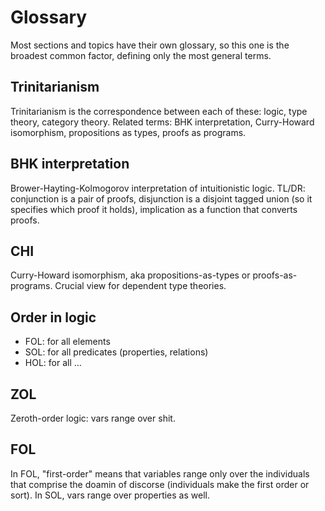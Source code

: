 # Glossary

Most sections and topics have their own glossary, so this one is the broadest common factor, defining only the most general terms.


## Trinitarianism
Trinitarianism is the correspondence between each of these: logic, type theory, category theory. Related terms: BHK interpretation, Curry-Howard isomorphism, propositions as types, proofs as programs.

## BHK interpretation
Brower-Hayting-Kolmogorov interpretation of intuitionistic logic. TL/DR: conjunction is a pair of proofs, disjunction is a disjoint tagged union (so it specifies which proof it holds), implication as a function that converts proofs.

## CHI
Curry-Howard isomorphism, aka propositions-as-types or proofs-as-programs. Crucial view for dependent type theories.

## Order in logic
- FOL: for all elements
- SOL: for all predicates (properties, relations)
- HOL: for all …


## ZOL
Zeroth-order logic: vars range over shit.

## FOL
In FOL, "first-order" means that variables range only over the individuals that comprise the doamin of discorse (individuals make the first order or sort). In SOL, vars range over properties as well.

